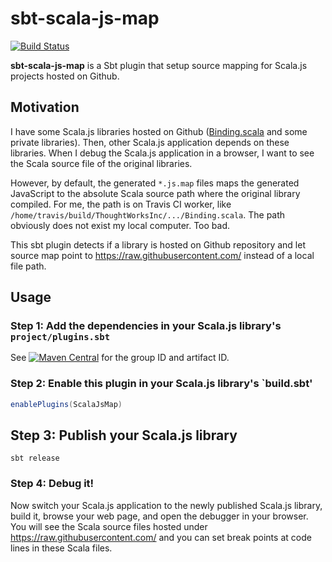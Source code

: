 # sbt-scala-js-map

[![Build Status](https://travis-ci.org/ThoughtWorksInc/sbt-scala-js-map.svg?branch=master)](https://travis-ci.org/ThoughtWorksInc/sbt-scala-js-map)

**sbt-scala-js-map** is a Sbt plugin that setup source mapping for Scala.js projects hosted on Github.

## Motivation

I have some Scala.js libraries hosted on Github ([Binding.scala](https://github.com/ThoughtWorksInc/Binding.scala) and some private libraries). Then, other Scala.js application depends on these libraries. When I debug the Scala.js application in a browser, I want to see the Scala source file of the original libraries.

However, by default, the generated `*.js.map` files maps the generated JavaScript to the absolute Scala source path where the original library compiled. For me, the path is on Travis CI worker, like `/home/travis/build/ThoughtWorksInc/.../Binding.scala`. The path obviously does not exist my local computer. Too bad.

This sbt plugin detects if a library is hosted on Github repository and let source map point to https://raw.githubusercontent.com/ instead of a local file path.

## Usage

### Step 1: Add the dependencies in your Scala.js library's `project/plugins.sbt`

See [![Maven Central](https://maven-badges.herokuapp.com/maven-central/com.thoughtworks.sbt-scala-js-map/sbt-scala-js-map/badge.svg)](http://central.maven.org/maven2/com/thoughtworks/sbt-scala-js-map/) for the group ID and artifact ID.

### Step 2: Enable this plugin in your Scala.js library's `build.sbt'

``` sbt
enablePlugins(ScalaJsMap)
```

## Step 3: Publish your Scala.js library

```
sbt release
```

### Step 4: Debug it!

Now switch your Scala.js application to the newly published Scala.js library, build it, browse your web page, and open the debugger in your browser. You will see the Scala source files hosted under https://raw.githubusercontent.com/ and you can set break points at code lines in these Scala files.
